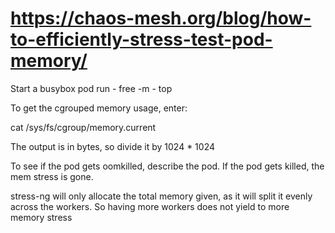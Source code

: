# https://chaos-mesh.org/blog/how-to-efficiently-stress-test-pod-memory/
Start a busybox pod
run 
    - free -m 
    - top

To get the cgrouped memory usage, enter:

cat /sys/fs/cgroup/memory.current

The output is in bytes, so divide it by 1024 * 1024

To see if the pod gets oomkilled, describe the pod. If the pod gets killed, the mem stress is gone.

stress-ng will only allocate the total memory given, as it will split it evenly across the workers. So having more workers does not yield to more memory stress


